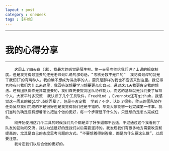 ```yaml
---
layout : post
category : oneWeek
tags : [开始]
---
```


----
# 我的心得分享
----










        这周上了四天班（课），我最大的感觉是陌生啦。第一天吴老师给我们讲了上课的规章制度，但是我觉得最重要的还是老师最后说的那句话，“考核分数不是目的”  我记得最深的就是干我们IT的有两种人，我的确不想成为讲故事的人，要真是那样的我也不应该来到这里。我记得老师有问我们为什么来这里，我回答说想要学习想要更充实自己，通过这几天我更肯定我的想法。还有团队协作是非常重要的，我们首先要提高团队协作能力，而这的基础就是我们要了解每个人，大家平时多交流  我认识了几个工具软件，FreeMind ，Evernote还有github，我感觉这一周真的被github给弄晕了，但是不否定我  学到了不少，认识了很多。昨天的团队协作任务虽然我们完成的不是很好但是我觉得我们还是不错的，毕竟大家能够一起完成第一件事，我们当时的确是没有想着怎么把这个做的更好，每一个步骤是干什么的，只是想的是怎么完成任务。
        刚开始使用这几个工具的时候我们几个都是弄了好多遍都不合适，不过通过这个我看到了队友的互助和交流，我认为这是好的是我们以后需要坚持的。我发现我们有很多地方需要改变和提高的，尤其是自己的态度思考问题的方式。“不要想着得到答案，而是为什么要这么做”，以后要注意。
        我肯定我们以后会做的更好的。
